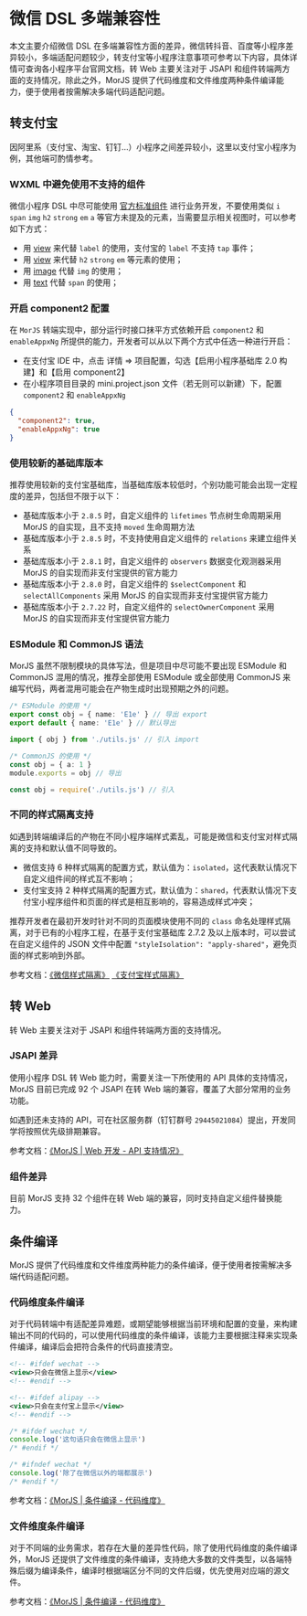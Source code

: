 # 微信 DSL 多端兼容性

本文主要介绍微信 DSL 在多端兼容性方面的差异，微信转抖音、百度等小程序差异较小，多端适配问题较少，转支付宝等小程序注意事项可参考以下内容，具体详情可查询各小程序平台官网文档，转 Web 主要关注对于 JSAPI 和组件转端两方面的支持情况，除此之外，MorJS 提供了代码维度和文件维度两种条件编译能力，便于使用者按需解决多端代码适配问题。

## 转支付宝

因阿里系（支付宝、淘宝、钉钉…）小程序之间差异较小，这里以支付宝小程序为例，其他端可酌情参考。

### WXML 中避免使用不支持的组件

微信小程序 DSL 中尽可能使用 [官方标准组件](https://developers.weixin.qq.com/miniprogram/dev/component/) 进行业务开发，不要使用类似 `i` `span` `img` `h2` `strong` `em` `a` 等官方未提及的元素，当需要显示相关视图时，可以参考如下方式：

- 用 [view](https://developers.weixin.qq.com/miniprogram/dev/component/view.html) 来代替 `label` 的使用，支付宝的 `label` 不支持 `tap` 事件；
- 用 [view](https://developers.weixin.qq.com/miniprogram/dev/component/view.html) 来代替 `h2` `strong` `em` 等元素的使用；
- 用 [image](https://developers.weixin.qq.com/miniprogram/dev/component/image.html) 代替 `img` 的使用；
- 用 [text](https://developers.weixin.qq.com/miniprogram/dev/component/text.html) 代替 `span` 的使用；

### 开启 component2 配置

在 `MorJS` 转端实现中，部分运行时接口抹平方式依赖开启 `component2` 和 `enableAppxNg` 所提供的能力，开发者可以从以下两个方式中任选一种进行开启：

- 在支付宝 IDE 中，点击 详情 => 项目配置，勾选【启用小程序基础库 2.0 构建】和【启用 component2】
- 在小程序项目目录的 mini.project.json 文件（若无则可以新建）下，配置 `component2` 和 `enableAppxNg`

```json
{
  "component2": true,
  "enableAppxNg": true
}
```

### 使用较新的基础库版本

推荐使用较新的支付宝基础库，当基础库版本较低时，个别功能可能会出现一定程度的差异，包括但不限于以下：

- 基础库版本小于 `2.8.5` 时，自定义组件的 `lifetimes` 节点树生命周期采用 MorJS 的自实现，且不支持 `moved` 生命周期方法
- 基础库版本小于 `2.8.5` 时，不支持使用自定义组件的 `relations` 来建立组件关系
- 基础库版本小于 `2.8.1` 时，自定义组件的 `observers` 数据变化观测器采用 MorJS 的自实现而非支付宝提供的官方能力
- 基础库版本小于 `2.8.0` 时，自定义组件的 `$selectComponent` 和 `selectAllComponents` 采用 MorJS 的自实现而非支付宝提供官方能力
- 基础库版本小于 `2.7.22` 时，自定义组件的 `selectOwnerComponent` 采用 MorJS 的自实现而非支付宝提供官方能力

### ESModule 和 CommonJS 语法

MorJS 虽然不限制模块的具体写法，但是项目中尽可能不要出现 ESModule 和 CommonJS 混用的情况，推荐全部使用 ESModule 或全部使用 CommonJS 来编写代码，两者混用可能会在产物生成时出现预期之外的问题。

```typescript
/* ESModule 的使用 */
export const obj = { name: 'E1e' } // 导出 export
export default { name: 'E1e' } // 默认导出

import { obj } from './utils.js' // 引入 import

/* CommonJS 的使用 */
const obj = { a: 1 }
module.exports = obj // 导出

const obj = require('./utils.js') // 引入
```

### 不同的样式隔离支持

如遇到转端编译后的产物在不同小程序端样式紊乱，可能是微信和支付宝对样式隔离的支持和默认值不同导致的。

- 微信支持 6 种样式隔离的配置方式，默认值为：`isolated`，这代表默认情况下自定义组件间的样式互不影响；
- 支付宝支持 2 种样式隔离的配置方式，默认值为：`shared`，代表默认情况下支付宝小程序组件和页面的样式是相互影响的，容易造成样式冲突；

推荐开发者在最初开发时针对不同的页面模块使用不同的 `class` 命名处理样式隔离，对于已有的小程序工程，在基于支付宝基础库 2.7.2 及以上版本时，可以尝试在自定义组件的 JSON 文件中配置 `"styleIsolation": "apply-shared"`，避免页面的样式影响到外部。

参考文档：[《微信样式隔离》](https://developers.weixin.qq.com/miniprogram/dev/framework/custom-component/wxml-wxss.html#%E7%BB%84%E4%BB%B6%E6%A0%B7%E5%BC%8F%E9%9A%94%E7%A6%BB) [《支付宝样式隔离》](https://opendocs.alipay.com/mini/framework/page-acss#%E9%A1%B5%E9%9D%A2%E6%A0%B7%E5%BC%8F%E9%9A%94%E7%A6%BB)

## 转 Web

转 Web 主要关注对于 JSAPI 和组件转端两方面的支持情况。

### JSAPI 差异

使用小程序 DSL 转 Web 能力时，需要关注一下所使用的 API 具体的支持情况，MorJS 目前已完成 92 个 JSAPI 在转 Web 端的兼容，覆盖了大部分常用的业务功能。

如遇到还未支持的 API，可在社区服务群（钉钉群号 `29445021084`）提出，开发同学将按照优先级排期兼容。

参考文档：[《MorJS | Web 开发 - API 支持情况》](https://mor.eleme.io/web/basic/support)

### 组件差异

目前 MorJS 支持 32 个组件在转 Web 端的兼容，同时支持自定义组件替换能力。

## 条件编译

MorJS 提供了代码维度和文件维度两种能力的条件编译，便于使用者按需解决多端代码适配问题。

### 代码维度条件编译

对于代码转端中有适配差异难题，或期望能够根据当前环境和配置的变量，来构建输出不同的代码的，可以使用代码维度的条件编译，该能力主要根据注释来实现条件编译，编译后会把符合条件的代码直接清空。

```xml
<!-- #ifdef wechat -->
<view>只会在微信上显示</view>
<!-- #endif -->

<!-- #ifdef alipay -->
<view>只会在支付宝上显示</view>
<!-- #endif -->
```

```typescript
/* #ifdef wechat */
console.log('这句话只会在微信上显示')
/* #endif */

/* #ifndef wechat */
console.log('除了在微信以外的端都展示')
/* #endif */
```

参考文档：[《MorJS | 条件编译 - 代码维度》](https://mor.eleme.io/guides/conditional-compile/code-level)

### 文件维度条件编译

对于不同端的业务需求，若存在大量的差异性代码，除了使用代码维度的条件编译外，MorJS 还提供了文件维度的条件编译，支持绝大多数的文件类型，以各端特殊后缀为编译条件，编译时根据端区分不同的文件后缀，优先使用对应端的源文件。

参考文档：[《MorJS | 条件编译 - 代码维度》](https://mor.eleme.io/guides/conditional-compile/file-level)
